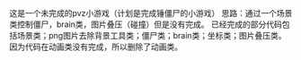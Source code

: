 这是一个未完成的pvz小游戏（计划是完成锤僵尸的小游戏）
思路：通过一个场景类控制僵尸，brain类，图片叠压（碰撞）但是没有完成。
已经完成的部分代码包括场景类；png图片去除背景工具类；僵尸类；brain类；坐标类；图片叠压类。
因为代码在动画类没有完成，所以删除了动画类。
